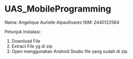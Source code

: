 # UAS_MobileProgramming

Nama: Angelique Aurielle Alpaullivarez
NIM: 2440122564

Petunjuk Instalasi:
1. Download File 
2. Extract File yg di zip
3. Open menggunakan Android Studio file yang sudah di zip.
